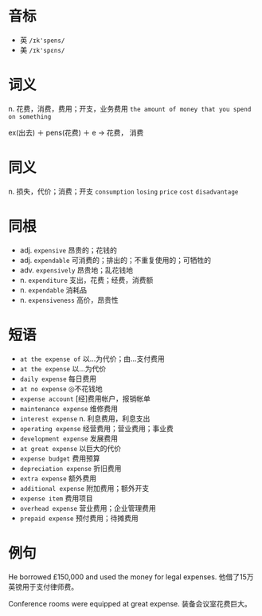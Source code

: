 # 音标

- 英 `/ɪk'spens/`
- 美 `/ɪk'spɛns/`

# 词义

n. 花费，消费，费用；开支，业务费用
`the amount of money that you spend on something`



ex(出去) ＋ pens(花费) ＋ e → 花费， 消费

# 同义

n. 损失，代价；消费；开支
`consumption` `losing` `price` `cost` `disadvantage`

# 同根

- adj. `expensive` 昂贵的；花钱的
- adj. `expendable` 可消费的；排出的；不重复使用的；可牺牲的
- adv. `expensively` 昂贵地；乱花钱地
- n. `expenditure` 支出，花费；经费，消费额
- n. `expendable` 消耗品
- n. `expensiveness` 高价，昂贵性

# 短语

- `at the expense of` 以…为代价；由…支付费用
- `at the expense` 以…为代价
- `daily expense` 每日费用
- `at no expense` ◎不花钱地
- `expense account` [经]费用帐户，报销帐单
- `maintenance expense` 维修费用
- `interest expense` n. 利息费用，利息支出
- `operating expense` 经营费用；营业费用；事业费
- `development expense` 发展费用
- `at great expense` 以巨大的代价
- `expense budget` 费用预算
- `depreciation expense` 折旧费用
- `extra expense` 额外费用
- `additional expense` 附加费用；额外开支
- `expense item` 费用项目
- `overhead expense` 营业费用；企业管理费用
- `prepaid expense` 预付费用；待摊费用

# 例句

He borrowed £150,000 and used the money for legal expenses.
他借了15万英镑用于支付律师费。

Conference rooms were equipped at great expense.
装备会议室花费巨大。


